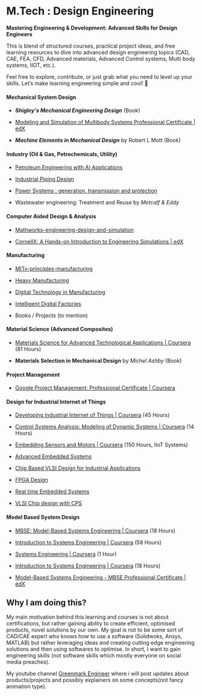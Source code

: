 # M.Tech : Design Engineering

**Mastering Engineering & Development: Advanced Skills for Design Engineers**

This is blend of structured courses, practical project ideas, and free learning resources to dive into advanced design engineering topics (CAD, CAE, FEA, CFD, Advanced materials, Advanced Control systems, Multi body systems, IIOT, etc.).

Feel free to explore, contribute, or just grab what you need to level up your skills. Let’s make learning engineering simple and cool! 🚀

#### Mechanical System Design

- ***Shigley's Mechanical Engineering Design*** (Book)

- [Modeling and Simulation of Multibody Systems Professional Certificate | edX](https://www.edx.org/certificates/professional-certificate/louvainx-modeling-and-simulation-of-multibody-systems)

- ***Machine Elements in Mechanical Design*** by Robert L Mott (Book)


#### Industry (Oil & Gas, Petrochemicals, Utility)

- [Petroleum Engineering with AI Applications](https://www.coursera.org/specializations/petroleum-engineering-with-ai-applications)

- [Industrial Piping Design](https://www.coursera.org/specializations/design-of-industrial-piping-systems)

- [Power Systems : generation, transmission and protection](https://www.coursera.org/specializations/power-system-generation-transmission-and-protection)

- Wastewater engineering: Treatment and Reuse by *Metcalf & Eddy*



#### Computer Aided Design & Analysis

- [Mathworks-engineering-design-and-simulation](https://www.edx.org/certificates/professional-certificate/mathworks-engineering-design-and-simulation)


- [CornellX: A Hands-on Introduction to Engineering Simulations | edX](https://www.edx.org/learn/engineering/cornell-university-a-hands-on-introduction-to-engineering-simulations?correlationId=112d89af-1698-43fd-a768-60070eaeb5d6)

#### Manufacturing

- [MITx-principles-manufacturing](https://www.edx.org/masters/micromasters/mitx-principles-manufacturing)

- [Heavy Manufacturing](https://www.coursera.org/specializations/heavy-manufacturing)

- [Digital Technology in Manufacturing](https://www.coursera.org/specializations/digital-technology-in-manufacturing)

- [Intelligent Digital Factories](https://www.coursera.org/specializations/intelligent-digital-factories)


- Books / Projects (to mention)


#### Material Science (Advanced Composites)


- [Materials Science for Advanced Technological Applications | Coursera](https://www.coursera.org/specializations/materials-science-for-advanced-technological-applications) (81 Hours)

- **Materials Selection in Mechanical Design** by *Michel Ashby* (Book)


#### Project Management

- [Google Project Management: Professional Certificate | Coursera](https://www.coursera.org/professional-certificates/google-project-management)

#### Design for Industrial Internet of Things

- [Developing Industrial Internet of Things | Coursera](https://www.coursera.org/specializations/developing-industrial-iot) (45 Hours)

- [Control Systems Analysis: Modeling of Dynamic Systems | Coursera](https://www.coursera.org/learn/modeling-feedback-systems) (14 Hours)

- [Embedding Sensors and Motors | Coursera](https://www.coursera.org/specializations/embedding-sensors-motors) (150 Hours, IIoT Systems)

- [Advanced Embedded Systems](https://www.coursera.org/specializations/advanced-embedded-linux-development)

- [Chip Based VLSI Design for Industrial Applications](https://www.coursera.org/specializations/chip-based-vlsi-design-for-industrial-applications)

- [FPGA Design](https://www.coursera.org/specializations/fpga-design)

- [Real time Embedded Systems](https://www.coursera.org/specializations/real-time-embedded-systems)

- [VLSI Chip design with CPS](https://www.coursera.org/specializations/vlsi-chip-design-with-cps)

#### Model Based System Design

- [MBSE: Model-Based Systems Engineering | Coursera](https://www.coursera.org/learn/mbse) (18 Hours)

- [Introduction to Systems Engineering | Coursera](https://www.coursera.org/specializations/introduction-systems-engineering) (58 Hours)

- [Systems Engineering | Coursera](https://www.coursera.org/learn/systems-engineering-mathworks) (1 Hour)

- [Introduction to Systems Engineering | Coursera](https://www.coursera.org/learn/systems-engineering) (18 Hours)

- [Model-Based Systems Engineering - MBSE Professional Certificate | edX](https://www.edx.org/certificates/professional-certificate/israelx-model-based-systems-engineering?correlationId=21d85bda-970d-48e9-9535-edb45fc4935f)


## Why I am doing this?

My main motivation behind this learning and courses is not about certifications, but rather gaining ability to create efficient, optimised products, novel solutions by our own. My goal is not to be some sort of CAD/CAE expert who knows how to use a software (Solidwoks, Ansys, MATLAB) but rather leveraging ideas and creating cutting edge engineering solutions and then using softwares to optimise. In short, I want to gain engineering skills (not software skills which mostly everyone on social media preaches).

My youtube channel [Greenmark Engineer](https://www.youtube.com/@GreenMarkEngineer) where i will post updates about products/projects and possibly explainers on some concepts(not fancy animation type). 
